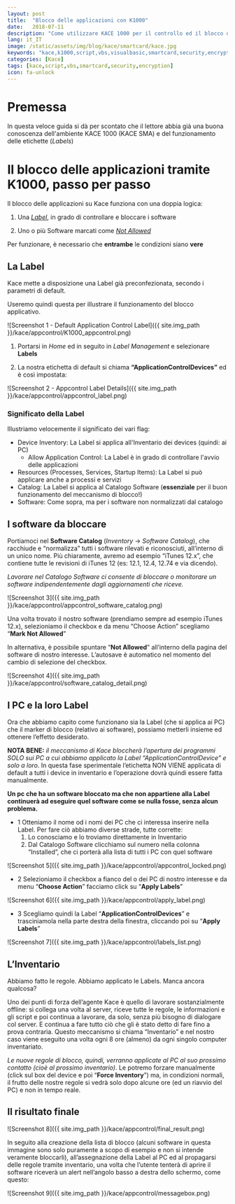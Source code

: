 ```yaml
---
layout: post
title:  "Blocco delle applicazioni con K1000"
date:   2018-07-11
description: "Come utilizzare KACE 1000 per il controllo ed il blocco dei software non autorizzati sui PC - Una breve guida."
lang: it_IT
image: /static/assets/img/blog/kace/smartcard/kace.jpg
keywords: "kace,k1000,script,vbs,visualbasic,smartcard,security,encryption"
categories: [Kace]
tags: [kace,script,vbs,smartcard,security,encryption]
icon: fa-unlock
---
```


# Premessa

In questa veloce guida si dà per scontato che il lettore abbia già una buona conoscenza dell'ambiente KACE 1000 (KACE SMA) e del funzionamento delle etichette (_Labels_)

# Il blocco delle applicazioni tramite K1000, passo per passo

Il blocco delle applicazioni su Kace funziona con una doppia logica:

1. Una [_Label_](#la-label), in grado di controllare e bloccare i software

2. Uno o più Software marcati come [_Not Allowed_](#i-software-da-bloccare)

Per funzionare, è necessario che **entrambe** le condizioni siano **vere**

## La Label

Kace mette a disposizione una Label già preconfezionata, secondo i parametri di default.

Useremo quindi questa per illustrare il funzionamento del blocco applicativo.

![Screenshot 1 - Default Application Control Label]({{ site.img_path }}/kace/appcontrol/K1000_appcontrol.png)

1. Portarsi in _Home_ ed in seguito in _Label Management_ e selezionare **Labels**

2. La nostra etichetta di default si chiama **“ApplicationControlDevices”** ed è così impostata:  

![Screenshot 2 - Appcontrol Label Details]({{ site.img_path }}/kace/appcontrol/appcontrol_label.png)

### Significato della Label

Illustriamo velocemente il significato dei vari flag:

* Device Inventory: La Label si applica all'Inventario dei devices (quindi: ai PC)
    * Allow Application Control:    La Label è in grado di controllare l'avvio delle applicazioni
* Resources (Processes, Services, Startup Items):   La Label si può applicare anche a processi e servizi
* Catalog:  La Label si applica al Catalogo Software (**essenziale** per il buon funzionamento del meccanismo di blocco!)
* Software: Come sopra, ma per i software non normalizzati dal catalogo

## I software da bloccare

Portiamoci nel **Software Catalog** (*Inventory* -> *Software Catalog*), che racchiude e “normalizza” tutti i software rilevati e riconosciuti, all’interno di un unico nome. Più chiaramente, avremo ad esempio “iTunes 12.x”, che contiene tutte le revisioni di iTunes 12 (es: 12.1, 12.4, 12.74 e via dicendo).

_Lavorare nel Catalogo Software ci consente di bloccare o monitorare un software indipendentemente dagli aggiornamenti che riceve._

![Screenshot 3]({{ site.img_path }}/kace/appcontrol/appcontrol_software_catalog.png)

Una volta trovato il nostro software (prendiamo sempre ad esempio iTunes 12.x), selezioniamo il checkbox e da menu “Choose Action” scegliamo “**Mark Not Allowed**”  
  
In alternativa, è possibile spuntare “**Not Allowed**” all’interno della pagina del software di nostro interesse. L’autosave è automatico nel momento del cambio di selezione del checkbox.  
  
![Screenshot 4]({{ site.img_path }}/kace/appcontrol/software_catalog_detail.png)

## I PC e la loro Label

Ora che abbiamo capito come funzionano sia la Label (che si applica ai PC) che il marker di blocco (relativo ai software), possiamo metterli insieme ed ottenere l’effetto desiderato.

**NOTA BENE:** *il meccanismo di Kace bloccherà l’apertura dei programmi SOLO sui PC a cui abbiamo applicato la Label “ApplicationControlDevice” e solo a loro*. In questa fase sperimentale l’etichetta NON VIENE applicata di default a tutti i device in inventario e l’operazione dovrà quindi essere fatta manualmente.

**Un pc che ha un software bloccato ma che non appartiene alla Label continuerà ad eseguire quel software come se nulla fosse, senza alcun problema.**

* 1 Otteniamo il nome od i nomi dei PC che ci interessa inserire nella Label. Per fare ciò abbiamo diverse strade, tutte corrette:  
    1. Lo conosciamo e lo troviamo direttamente in Inventario
    2. Dal Catalogo Software clicchiamo sul numero nella colonna “Installed”, che ci porterà alla lista di tutti i PC con quel software  

![Screenshot 5]({{ site.img_path }}/kace/appcontrol/appcontrol_locked.png)

* 2 Selezioniamo il checkbox a fianco del o dei PC di nostro interesse e da menu “**Choose Action**” facciamo click su “**Apply Labels**”  

![Screenshot 6]({{ site.img_path }}/kace/appcontrol/apply_label.png)

* 3 Scegliamo quindi la Label “**ApplicationControlDevices**” e trasciniamola nella parte destra della finestra, cliccando poi su “**Apply Labels**”

![Screenshot 7]({{ site.img_path }}/kace/appcontrol/labels_list.png)

## L’Inventario

Abbiamo fatto le regole. Abbiamo applicato le Labels. Manca ancora qualcosa?

Uno dei punti di forza dell’agente Kace è quello di lavorare sostanzialmente offline: si collega una volta al server, riceve tutte le regole, le informazioni e gli script e poi continua a lavorare, da solo, senza più bisogno di dialogare col server. E continua a fare tutto ciò che gli è stato detto di fare fino a prova contraria. Questo meccanismo si chiama “Inventario” e nel nostro caso viene eseguito una volta ogni 8 ore (almeno) da ogni singolo computer inventariato.

*Le nuove regole di blocco, quindi, verranno applicate al PC al suo prossimo contatto (cioè al prossimo inventario)*. Le potremo forzare manualmente (click sul box del device e poi “**Force Inventory**”) ma, in condizioni normali, il frutto delle nostre regole si vedrà solo dopo alcune ore (ed un riavvio del PC) e non in tempo reale.

## Il risultato finale

![Screenshot 8]({{ site.img_path }}/kace/appcontrol/final_result.png)

In seguito alla creazione della lista di blocco (alcuni software in questa immagine sono solo puramente a scopo di esempio e non si intende veramente bloccarli), all’assegnazione della Label al PC ed al propagarsi delle regole tramite inventario, una volta che l’utente tenterà di aprire il software riceverà un alert nell’angolo basso a destra dello schermo, come questo:

![Screenshot 9]({{ site.img_path }}/kace/appcontrol/messagebox.png)

